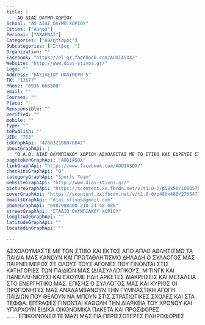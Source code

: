 ```yaml
---
title: |
    ΑΟ ΔΙΑΣ ΟΛΥΜΠ.ΧΩΡΙΟΥ
School: "ΑΟ ΔΙΑΣ ΟΛΥΜΠ.ΧΩΡΙΟΥ"
Cities: ["Αθήνα"]
Perioxi: ["ΑΧΑΡΝΑΙ"]
Categories: ["Αθλητισμός"]
Subcategories: ["Στίβος  "]
Organization: ""
Facebook: "https://el-gr.facebook.com/AODIASOX/"
Website: "http://www.dias-stivos.gr/"
Logo: ""
Address: "ΒΑΣΙΛΕΙΟΥ ΠΟΛΥΜΕΡΗ 5"
TK: "13677"
Phone: "6936 668800"
email: ""
Courses: ""
Place: ""
Rensponsible: ""
Verified: ""
mobile: ""
type: ""
toPublish: ""
UID: "753"
idGraphApi: "420832108070842"
aboutGraphApi: | 
   "Ο Α.Ο. ΔΙΑΣ ΟΛΥΜΠΙΑΚΟΥ ΧΩΡΙΟΥ ΑΣΧΟΛΕΙΤΑΙ ΜΕ ΤΟ ΣΤΙΒΟ ΚΑΙ ΕΔΡΕΥΕΙ ΣΤΙΣ ΕΓΚΑΤΑΣΤΑΣΕΙΣ ΤΟΥ ΣΤΑΔΙΟΥ ΤΟΥ ΟΛΥΜΠΙΑΚΟΥ ΧΩΡΙΟΥ. "
pagetokenGraphApi: "AODIASOX"
linkGraphApi: "https://www.facebook.com/AODIASOX/"
checkinsGraphApi: "0"
categoryGraphApi: "Sports Team"
websiteGraphApi: "http://www.dias-stivos.gr/"
pictureGraphApi: "https://scontent.xx.fbcdn.net/v/t1.0-1/p50x50/10805786_420835804737139_3593373170293733803_n.png?oh=7f7ea4c5de7962137922ea2b8bbe5c2a&amp;oe=5B4A765F"
coverGraphApi: "https://scontent.xx.fbcdn.net/v/t1.0-0/p480x480/27654772_1013768675443846_9027384850271082260_n.jpg?oh=bdf22e4ae982ea6998159b518ac33d24&amp;oe=5B415C35"
emailsGraphApi: "dias.stivos@gmail.com"
phoneGraphApi: "6987988400 210 24 48 686"
streetGraphApi: "ΣΤΑΔΙΟ ΟΛΥΜΠΙΑΚΟΥ ΧΩΡΙΟΥ"
longitudeGraphApi: ""
latitudeGraphApi: ""
locatedinGraphApi: ""

---
```


ΑΣΧΟΛΟΥΜΑΣΤΕ ΜΕ ΤΟΝ ΣΤΙΒΟ ΚΑΙ ΕΚΤΟΣ ΑΠΟ ΑΠΛΟ ΑΘΛΗΤΙΣΜΟ ΤΑ ΠΑΙΔΙΑ ΜΑΣ ΚΑΝΟΥΝ ΚΑΙ ΠΡΩΤΑΘΛΗΤΙΣΜΟ ΔΗΛΑΔΗ Ο ΣΥΛΛΟΓΟΣ ΜΑΣ ΠΑΙΡΝΕΙ ΜΕΡΟΣ ΣΕ ΟΛΟΥΣ ΤΟΥΣ ΑΓΩΝΕΣ ΠΟΥ ΓΙΝΟΝΤΑΙ ΣΤΙΣ ΚΑΤΗΓΟΡΙΕΣ ΤΩΝ ΠΑΙΔΙΩΝ ΜΑΣ (ΔΙΑΣΥΛΛΟΓΙΚΟΥΣ, ΜΙΤΙΝΓΚ ΚΑΙ ΠΑΝΕΛΛΗΝΙΟΥΣ) ΚΑΙ ΕΧΟΥΜΕ ΗΔΗ ΑΡΚΕΤΕΣ ΔΙΑΚΡΗΣΕΙΣ ΚΑΙ ΜΕΤΑΛΕΙΑ ΣΤΟ ΕΝΕΡΓΗΤΙΚΟ ΜΑΣ. ΕΠΙΣΗΣ Ο ΣΥΛΛΟΓΟΣ ΜΑΣ ΚΑΙ ΚΥΡΙΟΣ ΟΙ ΠΡΟΠΟΝΗΤΕΣ ΜΑΣ ΑΝΑΛΑΜΒΑΝΟΥΝ ΤΗΝ ΓΥΜΝΑΣΤΙΚΗ ΑΓΩΓΗ ΠΑΙΔΙΩΝ ΠΟΥ ΘΕΛΟΥΝ ΝΑ ΜΠΟΥΝ ΣΤΙΣ ΣΤΡΑΤΙΩΤΙΚΕΣ ΣΧΟΛΕΣ ΚΑΙ ΣΤΑ ΤΕΦΦΑ. ΕΓΓΡΑΦΕΣ ΓΙΝΟΝΤΑΙ ΚΑΘΟΛΗ ΤΗΝ ΔΙΑΡΚΕΙΑ ΤΟΥ ΧΡΟΝΟΥ ΚΑΙ ΥΠΑΡΧΟΥΝ ΕΙΔΙΚΑ ΟΙΚΟΝΟΜΙΚΑ ΠΑΚΕΤΑ ΚΑΙ ΠΡΟΣΦΟΡΕΣ ........ΕΠΙΚΟΙΝΩΝΕΙΣΤΕ ΜΑΖΙ ΜΑΣ ΓΙΑ ΠΕΡΙΣΣΟΤΕΡΕΣ ΠΛΗΡΟΦΟΡΙΕΣ 

